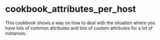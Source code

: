 # cookbook_attributes_per_host

This cookbook shows a way on how to deal with the situation where
you have lots of common attributes and lots of custom attributes
for a lot of instances. 
